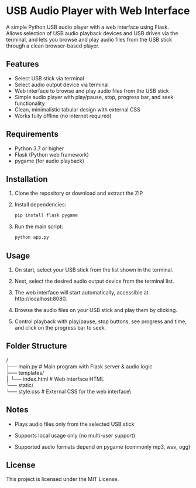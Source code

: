 # USB Audio Player with Web Interface

A simple Python USB audio player with a web interface using Flask.  
Allows selection of USB audio playback devices and USB drives via the terminal, and lets you browse and play audio files from the USB stick through a clean browser-based player.


## Features

- Select USB stick via terminal  
- Select audio output device via terminal  
- Web interface to browse and play audio files from the USB stick  
- Simple audio player with play/pause, stop, progress bar, and seek functionality  
- Clean, minimalistic tabular design with external CSS  
- Works fully offline (no internet required)  

## Requirements

- Python 3.7 or higher  
- Flask (Python web framework)  
- pygame (for audio playback)  


## Installation

1. Clone the repository or download and extract the ZIP  
2. Install dependencies:

   ```bash
   pip install flask pygame

3. Run the main script:

   ```bash
   python app.py

## Usage

   1. On start, select your USB stick from the list shown in the terminal.

   2. Next, select the desired audio output device from the terminal list.

   3. The web interface will start automatically, accessible at http://localhost:8080.

   4. Browse the audio files on your USB stick and play them by clicking.

   5. Control playback with play/pause, stop buttons, see progress and time, and click on the progress bar to seek.

## Folder Structure

/\
├── main.py               # Main program with Flask server & audio logic\
├── templates/\
│   └── index.html        # Web interface HTML\
└── static/\
    └── style.css         # External CSS for the web interface\

## Notes

   - Plays audio files only from the selected USB stick

   - Supports local usage only (no multi-user support)

   - Supported audio formats depend on pygame (commonly mp3, wav, ogg)
     
## License

This project is licensed under the MIT License.
